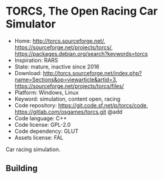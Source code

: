 # TORCS, The Open Racing Car Simulator

- Home: http://torcs.sourceforge.net/, https://sourceforge.net/projects/torcs/, https://packages.debian.org/search?keywords=torcs
- Inspiration: RARS
- State: mature, inactive since 2016
- Download: http://torcs.sourceforge.net/index.php?name=Sections&op=viewarticle&artid=3, https://sourceforge.net/projects/torcs/files/
- Platform: Windows, Linux
- Keyword: simulation, content open, racing
- Code repository: https://git.code.sf.net/p/torcs/code, https://gitlab.com/osgames/torcs.git @add
- Code language: C++
- Code license: GPL-2.0
- Code dependency: GLUT
- Assets license: FAL

Car racing simulation.

## Building
